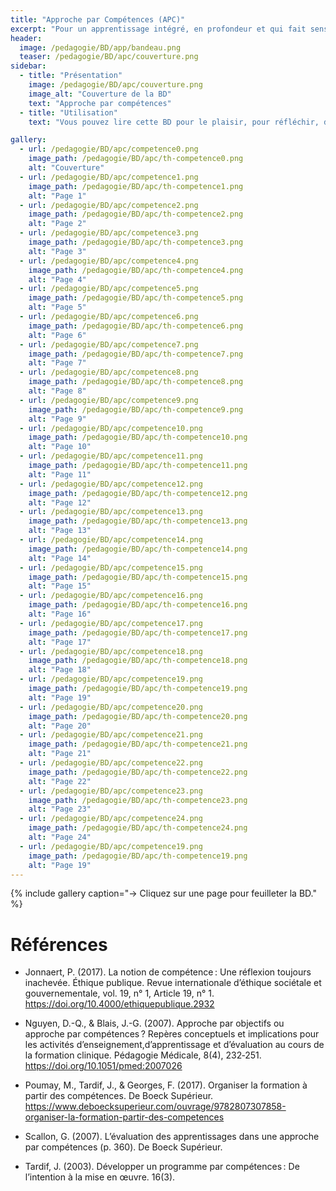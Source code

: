 ```yaml
---
title: "Approche par Compétences (APC)"
excerpt: "Pour un apprentissage intégré, en profondeur et qui fait sens"
header:
  image: /pedagogie/BD/app/bandeau.png
  teaser: /pedagogie/BD/apc/couverture.png
sidebar:
  - title: "Présentation"
    image: /pedagogie/BD/apc/couverture.png
    image_alt: "Couverture de la BD"
    text: "Approche par compétences"
  - title: "Utilisation"
    text: "Vous pouvez lire cette BD pour le plaisir, pour réfléchir, dans des ateliers de formation, pour sensibiliser, ..."

gallery:
  - url: /pedagogie/BD/apc/competence0.png
    image_path: /pedagogie/BD/apc/th-competence0.png
    alt: "Couverture"
  - url: /pedagogie/BD/apc/competence1.png
    image_path: /pedagogie/BD/apc/th-competence1.png
    alt: "Page 1"
  - url: /pedagogie/BD/apc/competence2.png
    image_path: /pedagogie/BD/apc/th-competence2.png
    alt: "Page 2"
  - url: /pedagogie/BD/apc/competence3.png
    image_path: /pedagogie/BD/apc/th-competence3.png
    alt: "Page 3"
  - url: /pedagogie/BD/apc/competence4.png
    image_path: /pedagogie/BD/apc/th-competence4.png
    alt: "Page 4"
  - url: /pedagogie/BD/apc/competence5.png
    image_path: /pedagogie/BD/apc/th-competence5.png
    alt: "Page 5"
  - url: /pedagogie/BD/apc/competence6.png
    image_path: /pedagogie/BD/apc/th-competence6.png
    alt: "Page 6"
  - url: /pedagogie/BD/apc/competence7.png
    image_path: /pedagogie/BD/apc/th-competence7.png
    alt: "Page 7"
  - url: /pedagogie/BD/apc/competence8.png
    image_path: /pedagogie/BD/apc/th-competence8.png
    alt: "Page 8"
  - url: /pedagogie/BD/apc/competence9.png
    image_path: /pedagogie/BD/apc/th-competence9.png
    alt: "Page 9"
  - url: /pedagogie/BD/apc/competence10.png
    image_path: /pedagogie/BD/apc/th-competence10.png
    alt: "Page 10"
  - url: /pedagogie/BD/apc/competence11.png
    image_path: /pedagogie/BD/apc/th-competence11.png
    alt: "Page 11"
  - url: /pedagogie/BD/apc/competence12.png
    image_path: /pedagogie/BD/apc/th-competence12.png
    alt: "Page 12"
  - url: /pedagogie/BD/apc/competence13.png
    image_path: /pedagogie/BD/apc/th-competence13.png
    alt: "Page 13"
  - url: /pedagogie/BD/apc/competence14.png
    image_path: /pedagogie/BD/apc/th-competence14.png
    alt: "Page 14"
  - url: /pedagogie/BD/apc/competence15.png
    image_path: /pedagogie/BD/apc/th-competence15.png
    alt: "Page 15"
  - url: /pedagogie/BD/apc/competence16.png
    image_path: /pedagogie/BD/apc/th-competence16.png
    alt: "Page 16"
  - url: /pedagogie/BD/apc/competence17.png
    image_path: /pedagogie/BD/apc/th-competence17.png
    alt: "Page 17"
  - url: /pedagogie/BD/apc/competence18.png
    image_path: /pedagogie/BD/apc/th-competence18.png
    alt: "Page 18"
  - url: /pedagogie/BD/apc/competence19.png
    image_path: /pedagogie/BD/apc/th-competence19.png
    alt: "Page 19"
  - url: /pedagogie/BD/apc/competence20.png
    image_path: /pedagogie/BD/apc/th-competence20.png
    alt: "Page 20"
  - url: /pedagogie/BD/apc/competence21.png
    image_path: /pedagogie/BD/apc/th-competence21.png
    alt: "Page 21"
  - url: /pedagogie/BD/apc/competence22.png
    image_path: /pedagogie/BD/apc/th-competence22.png
    alt: "Page 22"
  - url: /pedagogie/BD/apc/competence23.png
    image_path: /pedagogie/BD/apc/th-competence23.png
    alt: "Page 23"
  - url: /pedagogie/BD/apc/competence24.png
    image_path: /pedagogie/BD/apc/th-competence24.png
    alt: "Page 24"
  - url: /pedagogie/BD/apc/competence19.png
    image_path: /pedagogie/BD/apc/th-competence19.png
    alt: "Page 19"
---
```


{% include gallery caption="-> Cliquez sur une page pour feuilleter la BD." %}

# Références
- Jonnaert, P. (2017). La notion de compétence : Une réflexion toujours inachevée. Éthique publique. Revue internationale d’éthique sociétale et gouvernementale, vol. 19, n° 1, Article 19, n° 1. https://doi.org/10.4000/ethiquepublique.2932

- Nguyen, D.-Q., & Blais, J.-G. (2007). Approche par objectifs ou approche par compétences ? Repères conceptuels et implications pour les activités d’enseignement,d’apprentissage et d’évaluation au cours de la formation clinique. Pédagogie Médicale, 8(4), 232‑251. https://doi.org/10.1051/pmed:2007026

- Poumay, M., Tardif, J., & Georges, F. (2017). Organiser la formation à partir des compétences. De Boeck Supérieur. https://www.deboecksuperieur.com/ouvrage/9782807307858-organiser-la-formation-partir-des-competences

- Scallon, G. (2007). L’évaluation des apprentissages dans une approche par compétences (p. 360). De Boeck Supérieur.

- Tardif, J. (2003). Développer un programme par compétences : De l’intention à la mise en œuvre. 16(3).
